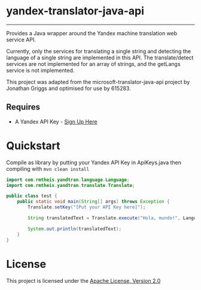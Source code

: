 # yandex-translator-java-api
* * *

Provides a Java wrapper around the Yandex machine translation web service API. 

Currently, only the services for translating a single string and detecting the language of a single string are implemented in this API. The translate/detect services are not implemented for an array of strings, and the getLangs service is not implemented.

This project was adapted from the microsoft-translator-java-api project by Jonathan Griggs and optimised for use by 615283.

## Requires

* A Yandex API Key - [Sign Up Here](http://api.yandex.com/translate/)

Quickstart
==========

Compile as library by putting your Yandex API Key in ApiKeys.java then compiling with `mvn clean install`

```java
import com.rmtheis.yandtran.language.Language;
import com.rmtheis.yandtran.translate.Translate;

public class test {
    public static void main(String[] args) throws Exception {
        Translate.setKey("[Put your API Key here]");

        String translatedText = Translate.execute("Hola, mundo!", Language.SPANISH, Language.ENGLISH);

        System.out.println(translatedText);
    }
}

```

License
=======

This project is licensed under the [Apache License, Version 2.0](http://www.apache.org/licenses/LICENSE-2.0.html)
